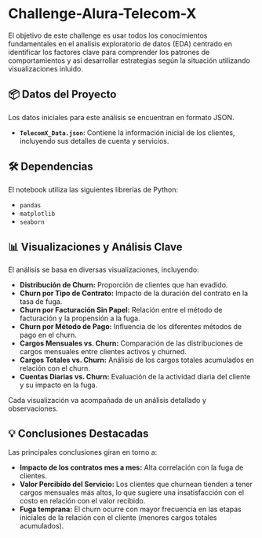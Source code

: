 # Challenge-Alura-Telecom-X
<p>El objetivo de este challenge es usar todos los conocimientos fundamentales en el analisis exploratorio de datos (EDA) centrado en identificar los factores clave para comprender los patrones de comportamientos y así desarrollar estrategias según la situación utilizando visualizaciones inluido.</p>


## 📦 Datos del Proyecto

Los datos iniciales para este análisis se encuentran en formato JSON.

* **`TelecomX_Data.json`**: Contiene la información inicial de los clientes, incluyendo sus detalles de cuenta y servicios.

## 🛠️ Dependencias

El notebook utiliza las siguientes librerías de Python:

* `pandas`
* `matplotlib`
* `seaborn`

## 📊 Visualizaciones y Análisis Clave

El análisis se basa en diversas visualizaciones, incluyendo:

* **Distribución de Churn:** Proporción de clientes que han evadido.
* **Churn por Tipo de Contrato:** Impacto de la duración del contrato en la tasa de fuga.
* **Churn por Facturación Sin Papel:** Relación entre el método de facturación y la propensión a la fuga.
* **Churn por Método de Pago:** Influencia de los diferentes métodos de pago en el churn.
* **Cargos Mensuales vs. Churn:** Comparación de las distribuciones de cargos mensuales entre clientes activos y churned.
* **Cargos Totales vs. Churn:** Análisis de los cargos totales acumulados en relación con el churn.
* **Cuentas Diarias vs. Churn:** Evaluación de la actividad diaria del cliente y su impacto en la fuga.

Cada visualización va acompañada de un análisis detallado y observaciones.

## 💡 Conclusiones Destacadas

Las principales conclusiones giran en torno a:
* **Impacto de los contratos mes a mes:** Alta correlación con la fuga de clientes.
* **Valor Percibido del Servicio:** Los clientes que churnean tienden a tener cargos mensuales más altos, lo que sugiere una insatisfacción con el costo en relación con el valor recibido.
* **Fuga temprana:** El churn ocurre con mayor frecuencia en las etapas iniciales de la relación con el cliente (menores cargos totales acumulados).
